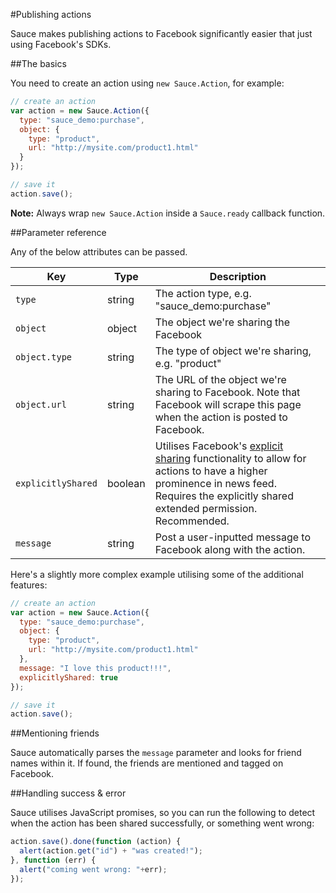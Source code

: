 #Publishing actions

Sauce makes publishing actions to Facebook significantly easier that just using Facebook's SDKs.


##The basics

You need to create an action using `new Sauce.Action`, for example:

```js
// create an action
var action = new Sauce.Action({
  type: "sauce_demo:purchase",
  object: {
    type: "product",
    url: "http://mysite.com/product1.html"
  }
});

// save it
action.save();
```

__Note:__ Always wrap `new Sauce.Action` inside a `Sauce.ready` callback function.


##Parameter reference

Any of the below attributes can be passed.

|        Key         |   Type  |                                                                                                                                     Description                                                                                                                                      |
| ------------------ | ------- | ------------------------------------------------------------------------------------------------------------------------------------------------------------------------------------------------------------------------------------------------------------------------------------ |
| `type`             | string  | The action type, e.g. "sauce_demo:purchase"                                                                                                                                                                                                                                          |
| `object`           | object  | The object we're sharing the Facebook                                                                                                                                                                                                                                                |
| `object.type`      | string  | The type of object we're sharing, e.g. "product"                                                                                                                                                                                                                                     |
| `object.url`       | string  | The URL of the object we're sharing to Facebook. Note that Facebook will scrape this page when the action is posted to Facebook.                                                                                                                                                     |
| `explicitlyShared` | boolean | Utilises Facebook's [explicit sharing](https://developers.facebook.com/blog/post/2012/08/13/building-user-intent-into-the-open-graph/) functionality to allow for actions to have a higher prominence in news feed. Requires the explicitly shared extended permission. Recommended. |
| `message`          | string  | Post a user-inputted message to Facebook along with the action.                                                                                                                                                                                                                                                             |


Here's a slightly more complex example utilising some of the additional features:

```js
// create an action
var action = new Sauce.Action({
  type: "sauce_demo:purchase",
  object: {
    type: "product",
    url: "http://mysite.com/product1.html"
  },
  message: "I love this product!!!",
  explicitlyShared: true
});

// save it
action.save();
```

##Mentioning friends

Sauce automatically parses the `message` parameter and looks for friend names within it. If found, the friends are mentioned and tagged on Facebook.


##Handling success & error

Sauce utilises JavaScript promises, so you can run the following to detect when the action has been shared successfully, or something went wrong:

```js
action.save().done(function (action) {
  alert(action.get("id") + "was created!");
}, function (err) {
  alert("coming went wrong: "+err);
});
```















